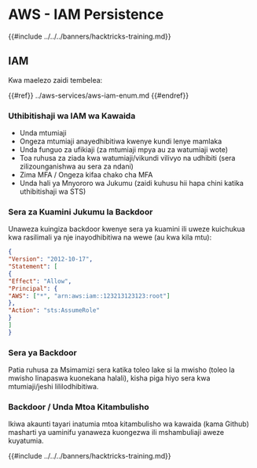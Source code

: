 # AWS - IAM Persistence

{{#include ../../../banners/hacktricks-training.md}}

## IAM

Kwa maelezo zaidi tembelea:

{{#ref}}
../aws-services/aws-iam-enum.md
{{#endref}}

### Uthibitishaji wa IAM wa Kawaida

- Unda mtumiaji
- Ongeza mtumiaji anayedhibitiwa kwenye kundi lenye mamlaka
- Unda funguo za ufikiaji (za mtumiaji mpya au za watumiaji wote)
- Toa ruhusa za ziada kwa watumiaji/vikundi vilivyo na udhibiti (sera zilizounganishwa au sera za ndani)
- Zima MFA / Ongeza kifaa chako cha MFA
- Unda hali ya Mnyororo wa Jukumu (zaidi kuhusu hii hapa chini katika uthibitishaji wa STS)

### Sera za Kuamini Jukumu la Backdoor

Unaweza kuingiza backdoor kwenye sera ya kuamini ili uweze kuichukua kwa rasilimali ya nje inayodhibitiwa na wewe (au kwa kila mtu):
```json
{
"Version": "2012-10-17",
"Statement": [
{
"Effect": "Allow",
"Principal": {
"AWS": ["*", "arn:aws:iam::123213123123:root"]
},
"Action": "sts:AssumeRole"
}
]
}
```
### Sera ya Backdoor

Patia ruhusa za Msimamizi sera katika toleo lake si la mwisho (toleo la mwisho linapaswa kuonekana halali), kisha piga hiyo sera kwa mtumiaji/jeshi lililodhibitiwa.

### Backdoor / Unda Mtoa Kitambulisho

Ikiwa akaunti tayari inatumia mtoa kitambulisho wa kawaida (kama Github) masharti ya uaminifu yanaweza kuongezwa ili mshambuliaji aweze kuyatumia. 

{{#include ../../../banners/hacktricks-training.md}}
